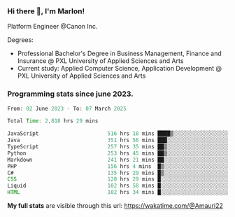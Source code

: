 
### Hi there 👋, I'm Marlon!

Platform Engineer @Canon Inc.

Degrees: 
- Professional Bachelor's Degree in Business Management, Finance and Insurance @ PXL University of Applied Sciences and Arts
- Current study: Applied Computer Science, Application Development @ PXL University of Applied Sciences and Arts

### Programming stats since june 2023.
<!--START_SECTION:waka-->

```java
From: 02 June 2023 - To: 07 March 2025

Total Time: 2,818 hrs 29 mins

JavaScript                      516 hrs 18 mins ████▒░░░░░░░░░░░░░░░░░░░░   17.90 %
Java                            351 hrs 56 mins ███░░░░░░░░░░░░░░░░░░░░░░   12.20 %
TypeScript                      257 hrs 35 mins ██▒░░░░░░░░░░░░░░░░░░░░░░   08.93 %
Python                          253 hrs 45 mins ██▒░░░░░░░░░░░░░░░░░░░░░░   08.80 %
Markdown                        241 hrs 21 mins ██░░░░░░░░░░░░░░░░░░░░░░░   08.37 %
PHP                             156 hrs 4 mins  █▒░░░░░░░░░░░░░░░░░░░░░░░   05.41 %
C#                              135 hrs 29 mins █▒░░░░░░░░░░░░░░░░░░░░░░░   04.70 %
CSS                             128 hrs 29 mins █░░░░░░░░░░░░░░░░░░░░░░░░   04.45 %
Liquid                          102 hrs 58 mins █░░░░░░░░░░░░░░░░░░░░░░░░   03.57 %
HTML                            102 hrs 34 mins █░░░░░░░░░░░░░░░░░░░░░░░░   03.56 %
```

<!--END_SECTION:waka-->
**My full stats** are visible through this url: https://wakatime.com/@Amauri22
